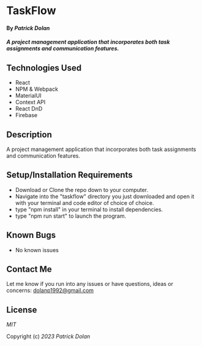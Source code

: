 # TaskFlow

#### By _**Patrick Dolan**_

#### _A project management application that incorporates both task assignments and communication features._

## Technologies Used

* React
* NPM & Webpack
* MaterialUI
* Context API
* React DnD
* Firebase

## Description

A project management application that incorporates both task assignments and communication features.

## Setup/Installation Requirements

* Download or Clone the repo down to your computer.
* Navigate into the "taskflow" directory you just downloaded and open it with your terminal and code editor of choice of choice.
* type "npm install" in your terminal to install dependencies.
* type "npm run start" to launch the program.

## Known Bugs

* No known issues

## Contact Me

Let me know if you run into any issues or have questions, ideas or concerns:
dolanp1992@gmail.com

## License

_MIT_

Copyright (c) _2023_ _Patrick Dolan_